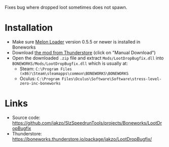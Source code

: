 Fixes bug where dropped loot sometimes does not spawn.

# Installation

- Make sure [Melon Loader](https://melonwiki.xyz/#/?id=what-is-melonloader) version 0.5.5 or newer is installed in Boneworks
- Download [the mod from Thunderstore](https://boneworks.thunderstore.io/package/jakzo/LootDropBugfix/) (click on "Manual Download")
- Open the downloaded `.zip` file and extract `Mods/LootDropBugfix.dll` into `BONEWORKS/Mods/LootDropBugfix.dll` which is usually at:
  - Steam: `C:\Program Files (x86)\Steam\steamapps\common\BONEWORKS\BONEWORKS`
  - Oculus: `C:\Program Files\Oculus\Software\Software\stress-level-zero-inc-boneworks`

# Links

- Source code: https://github.com/jakzo/SlzSpeedrunTools/projects/Boneworks/LootDropBugfix
- Thunderstore: https://boneworks.thunderstore.io/package/jakzo/LootDropBugfix/
